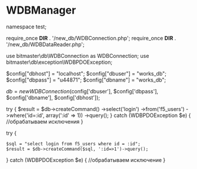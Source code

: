 WDBManager
==========

namespace test;

require_once __DIR__ . '/new_db/WDBConnection.php';
require_once __DIR__ . '/new_db/WDBDataReader.php';

use bitmaster\db\WDBConnection as WDBConnection;
use bitmaster\db\exception\WDBPDOException;

$config["dbhost"] = "localhost";
$config["dbuser"] = "works_db";
$config["dbpass"] = "u44871";
$config["dbname"] = "works_db";

$db = new WDBConnection($config['dbuser'], $config['dbpass'], $config['dbname'], $config['dbhost']);

try {
    $result = $db->createCommand()
        ->select('login')
        ->from('f5_users')
        ->where('id=:id', array(':id' => 1))
        ->query();
} catch (WDBPDOException $e) {
    //обрабатываем исключения
}

try {

    $sql = "select login from f5_users where id = :id";
    $result = $db->createCommand($sql, ':id=>1')->query();
} catch (WDBPDOException $e) {
    //обрабатываем исключение
}
